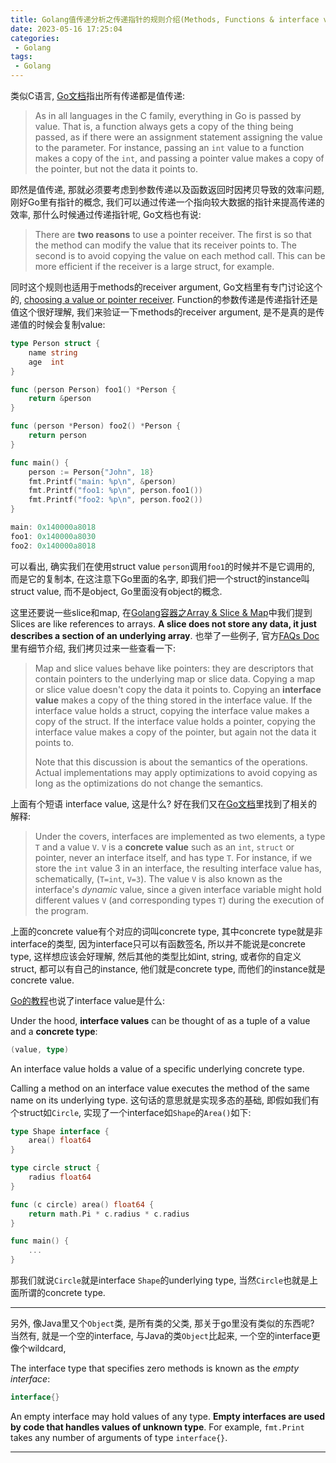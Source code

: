 ```yaml
---
title: Golang值传递分析之传递指针的规则介绍(Methods, Functions & interface value)
date: 2023-05-16 17:25:04
categories:
 - Golang
tags:
 - Golang
---
```


类似C语言, [Go文档](https://go.dev/doc/faq#methods_on_values_or_pointers)指出所有传递都是值传递:

> As in all languages in the C family, everything in Go is passed by value. That is, a function always gets a copy of the thing being passed, as if there were an assignment statement assigning the value to the parameter. For instance, passing an `int` value to a function makes a copy of the `int`, and passing a pointer value makes a copy of the pointer, but not the data it points to. 

即然是值传递, 那就必须要考虑到参数传递以及函数返回时因拷贝导致的效率问题, 刚好Go里有指针的概念, 我们可以通过传递一个指向较大数据的指针来提高传递的效率, 那什么时候通过传递指针呢, Go文档也有说:

> There are **two reasons** to use a pointer receiver. The first is so that the method can modify the value that its receiver points to. The second is to avoid copying the value on each method call. This can be more efficient if the receiver is a large struct, for example.  

同时这个规则也适用于methods的receiver argument, Go文档里有专门讨论这个的, [choosing a value or pointer receiver](https://go.dev/tour/methods/8). Function的参数传递是传递指针还是值这个很好理解, 我们来验证一下methods的receiver argument, 是不是真的是传递值的时候会复制value:

```go
type Person struct {
	name string
	age  int
}

func (person Person) foo1() *Person {
	return &person
}

func (person *Person) foo2() *Person {
	return person
}

func main() {
	person := Person{"John", 18}
	fmt.Printf("main: %p\n", &person)
	fmt.Printf("foo1: %p\n", person.foo1())
	fmt.Printf("foo2: %p\n", person.foo2())
}

main: 0x140000a8018
foo1: 0x140000a8030
foo2: 0x140000a8018
```

可以看出, 确实我们在使用struct value `person`调用`foo1`的时候并不是它调用的, 而是它的复制本, 在这注意下Go里面的名字, 即我们把一个struct的instance叫 struct value, 而不是object, Go里面没有object的概念. 

这里还要说一些slice和map, 在[Golang容器之Array & Slice & Map](https://davidzhu.xyz/2023/05/13/Golang/Basics/Basic-Collections/)中我们提到 Slices are like references to arrays. **A slice does not store any data, it just describes a section of an underlying array**. 也举了一些例子, 官方[FAQs Doc](https://go.dev/doc/faq)里有细节介绍, 我们拷贝过来一些查看一下:

> Map and slice values behave like pointers: they are descriptors that contain pointers to the underlying map or slice data. Copying a map or slice value doesn't copy the data it points to. Copying an **interface value** makes a copy of the thing stored in the interface value. If the interface value holds a struct, copying the interface value makes a copy of the struct. If the interface value holds a pointer, copying the interface value makes a copy of the pointer, but again not the data it points to.
>
> Note that this discussion is about the semantics of the operations. Actual implementations may apply optimizations to avoid copying as long as the optimizations do not change the semantics.

上面有个短语 interface value, 这是什么? 好在我们又在[Go文档](https://go.dev/doc/faq)里找到了相关的解释:

> Under the covers, interfaces are implemented as two elements, a type `T` and a value `V`. `V` is a **concrete value** such as an `int`, `struct` or pointer, never an interface itself, and has type `T`. For instance, if we store the `int` value 3 in an interface, the resulting interface value has, schematically, (`T=int`, `V=3`). The value `V` is also known as the interface's *dynamic* value, since a given interface variable might hold different values `V` (and corresponding types `T`) during the execution of the program. 

上面的concrete value有个对应的词叫concrete type, 其中concrete type就是非interface的类型, 因为interface只可以有函数签名, 所以并不能说是concrete type, 这样想应该会好理解, 然后其他的类型比如int, string, 或者你的自定义struct, 都可以有自己的instance, 他们就是concrete type, 而他们的instance就是concrete value. 

[Go的教程](https://go.dev/tour/methods/11)也说了interface value是什么:

Under the hood, **interface values** can be thought of as a tuple of a value and a **concrete type**:

```go
(value, type)
```

An interface value holds a value of a specific underlying concrete type. 

Calling a method on an interface value executes the method of the same name on its underlying type. 这句话的意思就是实现多态的基础,  即假如我们有个struct如`Circle`, 实现了一个interface如`Shape`的`Area()`如下:

```go
type Shape interface {
	area() float64
}

type circle struct {
	radius float64
}

func (c circle) area() float64 {
	return math.Pi * c.radius * c.radius
}

func main() {
	...
}
```

那我们就说`Circle`就是interface `Shape`的underlying type, 当然`Circle`也就是上面所谓的concrete type. 

---

另外, 像Java里又个`Object`类, 是所有类的父类, 那关于go里没有类似的东西呢? 当然有, 就是一个空的interface, 与Java的类`Object`比起来, 一个空的interface更像个wildcard, 

The interface type that specifies zero methods is known as the *empty interface*:

```go
interface{}
```

An empty interface may hold values of any type. **Empty interfaces are used by code that handles values of unknown type**. For example, `fmt.Print` takes any number of arguments of type `interface{}`.

---